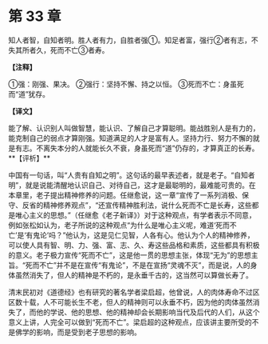# 第 33 章

知人者智，自知者明。胜人者有力，自胜者强①。知足者富，强行②者有志，不失其所者久，死而不亡③者寿。

**【注释】**

①强：刚强、果决。
②强行：坚持不懈、持之以恒。
③死而不亡：身虽死而“道”犹存。

**【译文】**

能了解、认识别人叫做智慧，能认识、了解自己才算聪明。能战胜别人是有力的，能克制自己的弱点才算刚强。知道满足的人才是富有人。坚持力行、努力不懈的就是有志。不离失本分的人就能长久不衰，身虽死而“道”仍存的，才算真正的长寿。
\**【评析】**

中国有一句话，叫“人贵有自知之明”。这句话的最早表述者，就是老子。“自知者明”，就是说能清醒地认识自己、对待自己，这才是最聪明的，最难能可贵的。在本章里，老子提出精神修养的问题。任继愈说，这一章“宣传了一系列消极、保守、反省的精神修养观点”，“还宣传精神胜利法，说什么死而不亡是长寿，这些都是唯心主义的思想。”（任继愈《老子新译》）对于这种观点，有学者表示不同意，例如张松如认为，老子所说的这种观点“为什么是唯心主义呢，难道‘死而不亡’是‘有鬼论’吗？”他认为，这是见仁见智，人各有心。他认为个人的精神修养，可以使人具有智、明、力、强、富、志、久、寿这些品格和素质，这些都具有积极的意义。老子极力宣传“死而不亡”，这是他一贯的思想主张，体现“无为”的思想主旨。“死而不亡”并不是在宣传“有鬼论”，不是在宣扬“灵魂不灭”，而是说，人的身体虽然消失了，但人的精神是不朽的，是永垂千古的，这当然可以算做长寿了。

清末民初对《道德经》也有研究的著名学者梁启超，他曾说，人的肉体寿命不过区区数十载，人不可能长生不老，但人的精神则可以永垂不朽，因为他的肉体虽然消失了，而他的学说、他的思想、他的精神却会长期影响当代及后代的人们，从这个意义上讲，人完全可以做到“死而不亡”。梁启超的这种观点，应该讲主要所受的不是佛学的影响，而是受到老子思想的影响。
